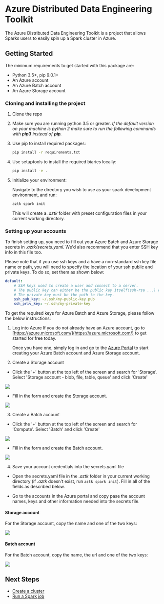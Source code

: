 # Azure Distributed Data Engineering Toolkit
The Azure Distributed Data Engineering Toolkit is a project that allows Sparks users to easily spin up a Spark cluster in Azure.

## Getting Started
The minimum requirements to get started with this package are:
- Python 3.5+, pip 9.0.1+
- An Azure account
- An Azure Batch account
- An Azure Storage account

### Cloning and installing the project
1. Clone the repo
2. Make sure you are running python 3.5 or greater.
    _If the default version on your machine is python 2 make sure to run the following commands with **pip3** instead of **pip**._

3. Use pip to install required packages:
    ```bash
    pip install -r requirements.txt
    ```

4. Use setuptools to install the required biaries locally:
    ```bash
    pip install -e .
    ```
5. Initialize your environment:
    
    Navigate to the directory you wish to use as your spark development environment, and run:
    ```bash
    aztk spark init
    ```
    This will create a *.aztk* folder with preset configuration files in your current working directory.

### Setting up your accounts
To finish setting up, you need to fill out your Azure Batch and Azure Storage secrets in *.aztk/secrets.yaml*. We'd also recommend that you enter SSH key info in this file too.

Please note that if you use ssh keys and a have a non-standard ssh key file name or path, you will need to specify the location of your ssh public and private keys. To do so, set them as shown below:
```yaml
default:
    # SSH keys used to create a user and connect to a server.
    # The public key can either be the public key itself(ssh-rsa ...) or the path to the ssh key.
    # The private key must be the path to the key.
    ssh_pub_key: ~/.ssh/my-public-key.pub
    ssh_priv_key: ~/.ssh/my-private-key
```

To get the required keys for Azure Batch and Azure Storage, please follow the below instructions:

1. Log into Azure
If you do not already have an Azure account, go to [https://azure.microsoft.com/](https://azure.microsoft.com/) to get started for free today.

   Once you have one, simply log in and go to the [Azure Portal](https://portal.azure.com) to start creating your Azure Batch account and Azure Storage account.

2. Create a Storage account

- Click the '+' button at the top left of the screen and search for 'Storage'. Select 'Storage account - blob, file, table, queue' and click 'Create'

![](./misc/Storage_1.png)

- Fill in the form and create the Storage account.

![](./misc/Storage_2.png)

3. Create a Batch account

- Click the '+' button at the top left of the screen and search for 'Compute'. Select 'Batch' and click 'Create'

![](./misc/Batch_1.png)

- Fill in the form and create the Batch account.

![](./misc/Batch_2.png)

4. Save your account credentials into the secrets.yaml file

- Open the secrets.yaml file in the *.aztk* folder in your current working directory (if *.aztk* doesn't exist, run `aztk spark init`). Fill in all of the fields as described below.

- Go to the accounts in the Azure portal and copy pase the account names, keys and other information needed into the
secrets file.

#### Storage account

For the Storage account, copy the name and one of the two keys:

![](./misc/Storage_secrets.png)

#### Batch account

For the Batch account, copy the name, the url and one of the two keys:

![](./misc/Batch_secrets.png)


## Next Steps
- [Create a cluster](./10-clusters.md)
- [Run a Spark job](./20-spark-submit.md)

